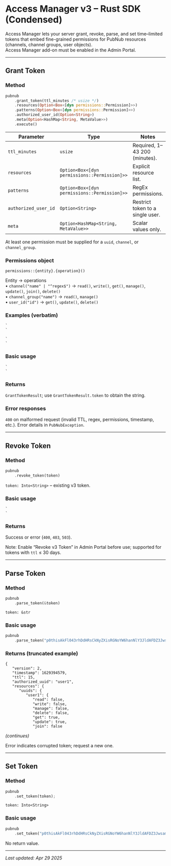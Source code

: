 # Access Manager v3 – Rust SDK (Condensed)

Access Manager lets your server grant, revoke, parse, and set time–limited tokens that embed fine-grained permissions for PubNub resources (channels, channel groups, user objects).  
Access Manager add-on must be enabled in the Admin Portal.

---

## Grant Token

### Method
```rust
pubnub
    .grant_token(ttl_minutes /* usize */)
    .resources(Option<Box<[dyn permissions::Permission]>>)
    .patterns(Option<Box<[dyn permissions::Permission]>>)
    .authorized_user_id(Option<String>)
    .meta(Option<HashMap<String, MetaValue>>)
    .execute()
```

Parameter | Type | Notes
--- | --- | ---
`ttl_minutes` | `usize` | Required, 1–43 200 (minutes).
`resources` | `Option<Box<[dyn permissions::Permission]>>` | Explicit resource list.
`patterns` | `Option<Box<[dyn permissions::Permission]>>` | RegEx permissions.
`authorized_user_id` | `Option<String>` | Restrict token to a single user.
`meta` | `Option<HashMap<String, MetaValue>>` | Scalar values only.

At least one permission must be supplied for a `uuid`, `channel`, or `channel_group`.

### Permissions object
```
permissions::{entity}.{operation}()
```
Entity → operations  
• `channel("name" | "^regex$")` → `read()`, `write()`, `get()`, `manage()`, `update()`, `join()`, `delete()`  
• `channel_group("name")` → `read()`, `manage()`  
• `user_id("id")` → `get()`, `update()`, `delete()`

### Examples (verbatim)

```
`  
`
```

```
`  
`
```

### Basic usage
```
`  
`
```

### Returns
`GrantTokenResult`; use `GrantTokenResult.token` to obtain the string.

### Error responses
`400` on malformed request (invalid TTL, regex, permissions, timestamp, etc.). Error details in `PubNubException`.

---

## Revoke Token

### Method
```rust
pubnub
    .revoke_token(token)
```
`token: Into<String>` – existing v3 token.

### Basic usage
```
`  
`
```

### Returns
Success or error (`400`, `403`, `503`).

Note: Enable “Revoke v3 Token” in Admin Portal before use; supported for tokens with `ttl` ≤ 30 days.

---

## Parse Token

### Method
```rust
pubnub
    .parse_token(&token)
```
`token: &str`

### Basic usage
```rust
pubnub
    .parse_token("p0thisAkFl043rhDdHRsCkNyZXisRGNoYW6hanNlY3JldAFDZ3Jwsample3KgQ3NwY6BDcGF0pERjaGFuoENnctokenVzcqBDc3BjoERtZXRhoENzaWdYIGOAeTyWGJI")
```

### Returns (truncated example)
```
{
   "version": 2,
   "timestamp": 1629394579,
   "ttl": 15,
   "authorized_uuid": "user1",
   "resources": {
      "uuids": {
         "user1": {
            "read": false,
            "write": false,
            "manage": false,
            "delete": false,
            "get": true,
            "update": true,
            "join": false
```
*(continues)*

Error indicates corrupted token; request a new one.

---

## Set Token

### Method
```rust
pubnub
    .set_token(token);
```
`token: Into<String>`

### Basic usage
```rust
pubnub
    .set_token("p0thisAkFl043rhDdHRsCkNyZXisRGNoYW6hanNlY3JldAFDZ3Jwsample3KgQ3NwY6BDcGF0pERjaGFuoENnctokenVzcqBDc3BjoERtZXRhoENzaWdYIGOAeTyWGJI")
```

No return value.

---

_Last updated: Apr 29 2025_